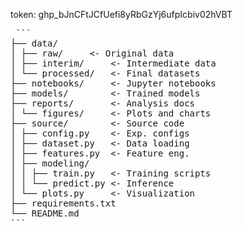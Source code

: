 token: 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
<pre> ```
├── data/
│ ├── raw/ 	   <- Original data
│ ├── interim/ 	   <- Intermediate data
│ └── processed/   <- Final datasets
├── notebooks/	   <- Jupyter notebooks
├── models/ 	   <- Trained models
├── reports/ 	   <- Analysis docs
│ └── figures/	   <- Plots and charts
├── source/ 	   <- Source code
│ ├── config.py    <- Exp. configs
│ ├── dataset.py   <- Data loading
│ ├── features.py  <- Feature eng.
│ ├── modeling/
│ │ ├── train.py   <- Training scripts
│ │ └── predict.py <- Inference
│ └── plots.py 	   <- Visualization
├── requirements.txt
└── README.md
``` </pre>